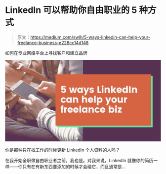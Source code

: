 # LinkedIn 可以帮助你自由职业的 5 种方式

> 原文：<https://medium.com/swlh/5-ways-linkedin-can-help-your-freelance-business-e228cc14d148>

如何在专业网络平台上寻找客户和建立品牌

![](img/d91ad456dc40bce1ae6c28b5a3096e03.png)

你是那种只在找工作的时候更新 LinkedIn 个人资料的人吗？

在我开始全职做自由职业者之前，我也是。对我来说，LinkedIn 就像你的简历一样——你只有在有新东西要添加的时候才会碰它，而且通常是…